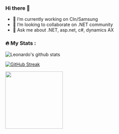 ### Hi there 👋

- 🔭 I’m currently working on CIn/Samsung
- 👯 I’m looking to collaborate on .NET community
- 💬 Ask me about .NET, asp.net, c#, dynamics AX

<!--
**leonardomelosantos/leonardomelosantos** is a ✨ _special_ ✨ repository because its `README.md` (this file) appears on your GitHub profile.
-->

### :fire: My Stats :

![Leonardo's github stats](https://github-readme-stats.vercel.app/api?username=leonardomelosantos&show_icons=true&title_color=fff&icon_color=79ff97&text_color=9f9f9f&bg_color=151515)

[![GitHub Streak](https://github-readme-streak-stats.herokuapp.com/?user=leonardomelosantos&theme=dark)](https://git.io/streak-stats)

<img height="180em" src="https://github-readme-stats.vercel.app/api/top-langs/?username=leonardomelosantos&layout=compact&langs_count=12&theme=dracula"/>
